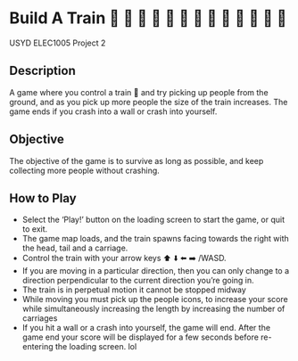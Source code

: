 # Build A Train  :bullettrain_side: :train: :train: :train: :train: :train: :train: :train: :train: :train: :train: :train: :train:
USYD ELEC1005 Project 2

## Description
A game where you control a train  :train: and try picking up people from the ground, and as you pick up more people the size of the train increases. The game ends if you crash into a wall or crash into yourself.

## Objective
The objective of the game is to survive as long as possible, and keep collecting more people without crashing.

## How to Play
- Select the ‘Play!’ button on the loading screen to start the game, or quit to exit.
- The game map loads, and the train spawns facing towards the right with the head, tail and a carriage.
- Control the train with your arrow keys :arrow_up: :arrow_down: :arrow_left: :arrow_right: /WASD.
- If you are moving in a particular direction, then you can only change to a direction perpendicular to the current direction you’re going in.
- The train is in perpetual motion it cannot be stopped midway
- While moving you must pick up the people icons, to increase your score while simultaneously increasing the length by increasing the number of carriages
- If you hit a wall or a crash into yourself, the game will end. After the game end your score will be displayed for a few seconds before re-entering the loading screen.
lol
